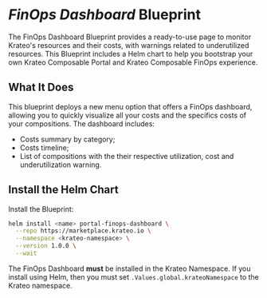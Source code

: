 # _FinOps Dashboard_ Blueprint
The FinOps Dashboard Blueprint provides a ready-to-use page to monitor Krateo's resources and their costs, with warnings related to underutilized resources. This Blueprint includes a Helm chart to help you bootstrap your own Krateo Composable Portal and Krateo Composable FinOps experience.

## What It Does
This blueprint deploys a new menu option that offers a FinOps dashboard, allowing you to quickly visualize all your costs and the specifics costs of your compositions. The dashboard includes:
- Costs summary by category;
- Costs timeline;
- List of compositions with the their respective utilization, cost and underutilization warning.

## Install the Helm Chart

Install the Blueprint:

```sh
helm install <name> portal-finops-dashboard \
  --repo https://marketplace.krateo.io \
  --namespace <krateo-namespace> \
  --version 1.0.0 \
  --wait
```

The FinOps Dashboard **must** be installed in the Krateo Namespace. If you install using Helm, then you must set `.Values.global.krateoNamespace` to the Krateo namespace.